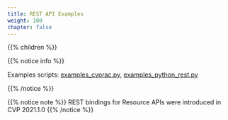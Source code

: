 ```yaml
---
title: REST API Examples
weight: 100
chapter: false
---
```




{{% children %}}

{{% notice info %}}

Examples scripts: [examples_cvprac.py](https://github.com/aristanetworks/cloudvision-apis/blob/trunk/docs/content/examples/REST/_index.files/examples_cvprac.py), 
[examples_python_rest.py](https://github.com/aristanetworks/cloudvision-apis/blob/trunk/docs/content/examples/REST/_index.files/examples_python_rest.py)

{{% /notice %}}

{{% notice note %}}
REST bindings for Resource APIs were introduced in CVP 2021.1.0
{{% /notice %}}